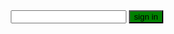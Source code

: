 <html>
    <head>
        <meta charset="utf-8">
        <title>A.R.C. books</title>
        <style>
            #page{
                text-align: center;
            }
            #book{
                overflow: auto;
                width: 100%;
                height: 450px;
            }
            button{
                background:green;
            }
            #books{
                overflow: auto;
                height: 115px;
                border: 2px solid red;
                border-radius: 12px;
            }
        </style>
    </head>
    <body>
        <div id="page">
            <input id="name">
            <button onClick="check()">sign in</button>
        </div>
    <script>
        function check (){
            if(document.getElementById("name").value==="ARCoder"||document.getElementById("name").value==="test"||document.getElementById("name").value==="tsc"){
            start();
            }
        }
        document.getElementById("name").oninput = function() {check()};
    function prank (){
            document.getElementById("book").innerHTML="<h1>Prankster <em>and his</em> Neighbor</h1><hr><h2>Intro</h2><hr><p>Prankster did not like his Neighbor so he pranks him therefor everyone calls him Prankster.</p><hr><h2>Chapter 1</h2><hr><p>Prankster asked his Neighbor if he wanted to have lunch with him, his Neighbor said of course. Why not? so Prankster </p>";
        }
        function war (){
            document.getElementById("book").innerHTML="";
        }
        function start (){
            document.getElementById("page").innerHTML='<div id="book"></div>        <div id="books">        <button onClick="prank()">        <svg style="width:80;height:98;cursor:pointer;border-radius:5px">        <rect width="80" height="95" style="fill:rgb(0,0,255);stroke-width:3;stroke:rgb(0,0,0)" />        <path d="M 40 49 22 12 10 49" stroke="rgb(255, 0,0)" fill="rgb(9, 255, 0)" stroke-width="2" transform="scale(0.9,0.9) translate(-2,0)">        </path>    <path d="M 36 35  13 35" stroke="rgb(255, 0,0)" fill="rgb(255, 130, 255)" stroke-width="2" transform="scale(0.9,0.9) translate(-2,0)"></path>    <text x="7" y="73">Prankester</text></svg></button>    <button onClick="war()">        <svg style="width:80;height:98;cursor:pointer;border-radius:5px">        <rect width="80" height="95" style="fill:rgb(0,0,255);stroke-width:3;stroke:rgb(0,0,0)" />        <path d="M 40 49 22 12 10 49" stroke="rgb(255, 0,0)" fill="rgb(9, 255, 0)" stroke-width="2" transform="scale(0.9,0.9)translate(-2,0)">        </path>    <path d="M 36 35  13 35" stroke="rgb(255, 0,0)" fill="rgb(255, 130, 255)" stroke-width="2" transform="scale(0.9,0.9) translate(-2,0)"></path>    <text x="5" y="73">Clown War</text></svg></button>    <button onClick="war()">        <svg style="width:80;height:98;cursor:pointer;border-radius:5px">    <rect width="80" height="95" style="fill:rgb(0,0,255);stroke-width:3;stroke:rgb(0,0,0)" />    <text x="4" y="30" font-size="30">TSC</text>    <text x="4" y="51" font-size="15">No Title</text>   </svg></button>    </div>';
        }
    </script>
    </body>
</html>
